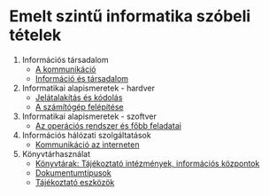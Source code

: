 # Emelt szintű informatika szóbeli tételek

1. Információs társadalom
   - [A kommunikáció](kommunikacio.md)
   - [Információ és társadalom](informacio_es_tarsadalom.md)
2. Informatikai alapismeretek - hardver
   - [Jelátalakítás és kódolás](jelatalakitas_es_kodolas.md)
   - [A számítógép felépítése](a_szamitogep_felepitese.md)
3. Informatikai alapismeretek - szoftver
   - [Az operációs rendszer és főbb feladatai](az_operacios_rendszer.md)
4. Információs hálózati szolgáltatások
   - [Kommunikáció az interneten](kommunikacio_az_interneten.md)
5. Könyvtárhasználat
   - [Könyvtárak: Tájékoztató intézmények, információs központok](konyvtarak.md)
   - [Dokumentumtípusok](dokumentumtipusok.md)
   - [Tájékoztató eszközök](tajekoztato_eszkozok.md)

